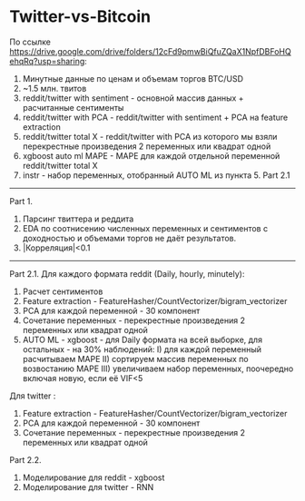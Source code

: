 # Twitter-vs-Bitcoin

По ссылке https://drive.google.com/drive/folders/12cFd9pmwBiQfuZQaX1NpfDBFoHQehqRq?usp=sharing:
1) Минутные данные по ценам и объемам торгов BTC/USD
2) ~1.5 млн. твитов
3) reddit/twitter with sentiment - основной массив данных + расчитанные сентименты
4) reddit/twitter with PCA - reddit/twitter with sentiment + PCA на feature extraction
5) reddit/twitter total X - reddit/twitter with PCA из которого мы взяли перекрестные произведения 2 переменных или квадрат одной
6) xgboost auto ml MAPE - MAPE для каждой отдельной переменной reddit/twitter total X 
7) instr - набор переменных, отобранный AUTO ML из пункта 5. Part 2.1
___________________________________________________________________________________________________________________________________________________________________________________
Part 1.
1) Парсинг твиттера и реддита
2) EDA по соотнисению численных переменных и сентиментов с доходностью и объемами торгов не даёт результатов.
3) |Корреляция|<0.1
___________________________________________________________________________________________________________________________________________________________________________________
Part 2.1.
Для каждого формата reddit (Daily, hourly, minutely):
1) Расчет сентиментов
2) Feature extraction - FeatureHasher/CountVectorizer/bigram_vectorizer
3) PCA для каждой переменной - 30 компонент
4) Сочетание переменных - перекрестные произведения 2 переменных или квадрат одной
5) AUTO ML - xgboost - для Daily формата на всей выборке, для остальных - на 30% наблюдений:
I) для каждой переменный расчитываем MAPE
II) сортируем массив переменных по возвостанию MAPE
III) увеличиваем набор переменных, поочередно включая новую, если её VIF<5

Для twitter :
1) Feature extraction - FeatureHasher/CountVectorizer/bigram_vectorizer
2) PCA для каждой переменной - 30 компонент
3) Сочетание переменных - перекрестные произведения 2 переменных или квадрат одной

Part 2.2.
1) Моделирование для reddit - xgboost
2) Моделирование для twitter - RNN
